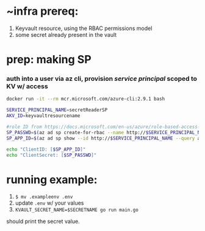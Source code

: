 # ~infra prereq: 

1) Keyvault resource, using the RBAC permissions model
2) some secret already present in the vault

# prep: making SP

### auth into a user via az cli, provision *service principal* scoped to KV w/ access 

``` bash
docker run -it --rm mcr.microsoft.com/azure-cli:2.9.1 bash

SERVICE_PRINCIPAL_NAME=secretReaderSP
AKV_ID=keyvaultresourcename

#role ID from https://docs.microsoft.com/en-us/azure/role-based-access-control/built-in-roles#key-vault-secrets-user-preview
SP_PASSWD=$(az ad sp create-for-rbac --name http://$SERVICE_PRINCIPAL_NAME --scopes $AKV_ID --role 4633458b-17de-408a-b874-0445c86b69e6 --query password --output tsv)
SP_APP_ID=$(az ad sp show --id http://$SERVICE_PRINCIPAL_NAME --query appId --output tsv)

echo "ClientID: [$SP_APP_ID]"
echo "ClientSecret: [$SP_PASSWD]"
```

# running example:

1) `$ mv .exampleenv .env`
2) update `.env` w/ your values
3) `KVAULT_SECRET_NAME=$SECRETNAME go run main.go` 

should print the secret value.